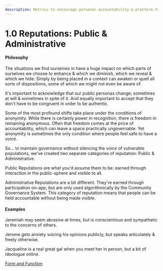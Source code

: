 ```yaml
---
description: Metrics to encourage personal-accountability & platform-functionality.
---
```


# 1.0 Reputations: Public & Administrative

#### Philosophy

The situations we find ourselves in have a huge impact on which parts of ourselves we choose to enhance & which we diminish, which we reveal & which we hide. Simply by being placed in a context can awaken or quell all sorts of dispositions, some of which we might not even be aware of.&#x20;

It's important to acknowledge that our public personas change; sometimes at will & sometimes in spite of it. And equally important to accept that they don't have to be congruent in order to be authentic.&#x20;

Some of the most profound shifts take place under the conditions of anonymity. While there is certainly power in recognition, there is freedom in remaining anonymous. Often that freedom comes at the price of accountability, which can leave a space practically ungovernable. Yet anonymity is sometimes the only condition where people feel safe to have a voice.&#x20;

So...  to maintain governance without silencing the voice of vulnerable populations, we've created two separate categories of reputation: Public & Administrative.&#x20;

Public Reputations are what you'd assume them to be: earned through interaction in the public-sphere and visible to all.

Administrative Reputations are a bit different. They're earned through participation on-app, but are only used algorithmically by the Community Governance System. This category of reputation means that people can be held accountable without being made visible.&#x20;

#### Examples

Jeremiah may seem abrasive at times, but is conscientious and sympathetic to the concerns of others.&#x20;

Jerome gets anxiety voicing his opinions publicly, but speaks articulately & freely otherwise.&#x20;

Jacqueline is a real great gal when you meet her in person, but a bit of ideologue online.

[Form and Function](../../blue-paper/1.0-reputations-public-and-administrative/)
